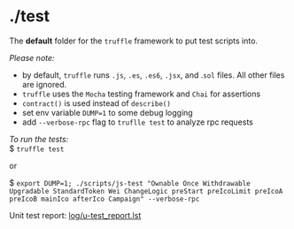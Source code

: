# ./test
The **default** folder for the `truffle` framework to put test scripts into.


_Please note:_<br/>
- by default, `truffle` runs `.js`, `.es`, `.es6`, `.jsx`, and .`sol` files.
All other files are ignored.
- `truffle` uses the `Mocha` testing framework and `Chai` for assertions
- `contract()` is used instead of `describe()`
- set env variable `DUMP=1` to some debug logging
- add `--verbose-rpc` flag to `truflle test` to analyze rpc requests 

_To run the tests:_<br/>
$ `truffle test`

or

$ `export DUMP=1; ./scripts/js-test "Ownable Once Withdrawable Upgradable StandardToken Wei ChangeLogic preStart preIcoLimit preIcoA preIcoB mainIco afterIco Campaign" --verbose-rpc`

Unit test report: <a href="log/u-test_report.lst">log/u-test_report.lst</a>
